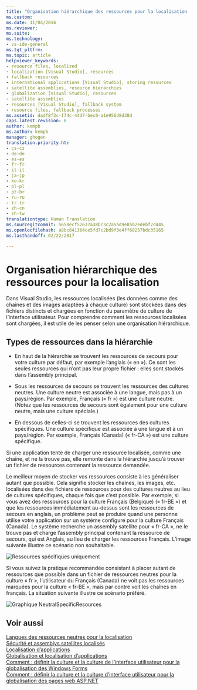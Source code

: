 ```yaml
---
title: "Organisation hiérarchique des ressources pour la localisation | Microsoft Docs"
ms.custom: 
ms.date: 11/04/2016
ms.reviewer: 
ms.suite: 
ms.technology:
- vs-ide-general
ms.tgt_pltfrm: 
ms.topic: article
helpviewer_keywords:
- resource files, localized
- localization [Visual Studio], resources
- fallback resources
- international applications [Visual Studio], storing resources
- satellite assemblies, resource hierarchies
- globalization [Visual Studio], resources
- satellite assemblies
- resources [Visual Studio], fallback system
- resource files, fallback processes
ms.assetid: dadf8f2c-f74c-44d7-bec0-a1e956d8d38d
caps.latest.revision: 8
author: kempb
ms.author: kempb
manager: ghogen
translation.priority.ht:
- cs-cz
- de-de
- es-es
- fr-fr
- it-it
- ja-jp
- ko-kr
- pl-pl
- pt-br
- ru-ru
- tr-tr
- zh-cn
- zh-tw
translationtype: Human Translation
ms.sourcegitcommit: 5658ecf52637a38bc3c2a5ad9e85b2edebf7d445
ms.openlocfilehash: a8bc841364ce5fd7c2bd9f3e4ff68257bdc35165
ms.lasthandoff: 02/22/2017

---
```

# <a name="hierarchical-organization-of-resources-for-localization"></a>Organisation hiérarchique des ressources pour la localisation
Dans Visual Studio, les ressources localisées (les données comme des chaînes et des images adaptées à chaque culture) sont stockées dans des fichiers distincts et chargées en fonction du paramètre de culture de l’interface utilisateur. Pour comprendre comment les ressources localisées sont chargées, il est utile de les penser selon une organisation hiérarchique.  
  
## <a name="kinds-of-resources-in-the-hierarchy"></a>Types de ressources dans la hiérarchie  
  
-   En haut de la hiérarchie se trouvent les ressources de secours pour votre culture par défaut, par exemple l’anglais (« en »). Ce sont les seules ressources qui n’ont pas leur propre fichier : elles sont stockés dans l’assembly principal.  
  
-   Sous les ressources de secours se trouvent les ressources des cultures neutres. Une culture neutre est associée à une langue, mais pas à un pays/région. Par exemple, Français (« fr ») est une culture neutre. (Notez que les ressources de secours sont également pour une culture neutre, mais une culture spéciale.)  
  
-   En dessous de celles-ci se trouvent les ressources des cultures spécifiques. Une culture spécifique est associée à une langue et à un pays/région. Par exemple, Français (Canada) (« fr-CA ») est une culture spécifique.  
  
 Si une application tente de charger une ressource localisée, comme une chaîne, et ne la trouve pas, elle remonte dans la hiérarchie jusqu’à trouver un fichier de ressources contenant la ressource demandée.  
  
 Le meilleur moyen de stocker vos ressources consiste à les généraliser autant que possible. Cela signifie stocker les chaînes, les images, etc. localisées dans des fichiers de ressources pour des cultures neutres au lieu de cultures spécifiques, chaque fois que c’est possible. Par exemple, si vous avez des ressources pour la culture Français (Belgique) (« fr-BE ») et que les ressources immédiatement au-dessus sont les ressources de secours en anglais, un problème peut se produire quand une personne utilise votre application sur un système configuré pour la culture Français (Canada). Le système recherche un assembly satellite pour « fr-CA », ne le trouve pas et charge l’assembly principal contenant la ressource de secours, qui est Anglais, au lieu de charger les ressources Français. L’image suivante illustre ce scénario non souhaitable.  
  
 ![Ressources spécifiques uniquement](../ide/media/vbspecificresourcesonly.gif "vbSpecificResourcesOnly")  
  
 Si vous suivez la pratique recommandée consistant à placer autant de ressources que possible dans un fichier de ressources neutres pour la culture « fr », l’utilisateur du Français (Canada) ne voit pas les ressources marquées pour la culture « fr-BE », mais par contre voit les chaînes en français. La situation suivante illustre ce scénario préféré.  
  
 ![Graphique NeutralSpecificResources](../ide/media/vbneutralspecificresources.gif "vbNeutralSpecificResources")  
  
## <a name="see-also"></a>Voir aussi  
 [Langues des ressources neutres pour la localisation](../ide/neutral-resources-languages-for-localization.md)   
 [Sécurité et assemblys satellites localisés](../ide/security-and-localized-satellite-assemblies.md)   
 [Localisation d’applications](../ide/localizing-applications.md)   
 [Globalisation et localisation d’applications](../ide/globalizing-and-localizing-applications.md)   
 [Comment : définir la culture et la culture de l’interface utilisateur pour la globalisation des Windows Forms](http://msdn.microsoft.com/en-us/694e049f-0b91-474a-9789-d35124f248f0)   
 [Comment : définir la culture et la culture d’interface utilisateur pour la globalisation des pages web ASP.NET](http://msdn.microsoft.com/Library/76091f86-f967-4687-a40f-de87bd8cc9a0)
